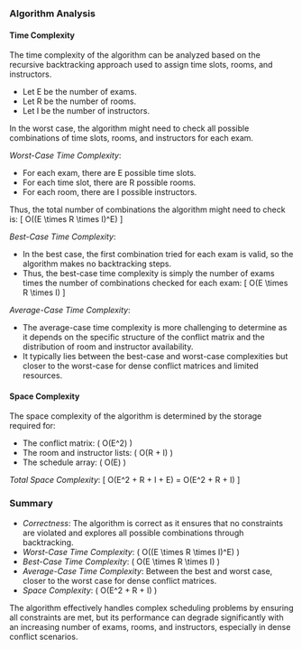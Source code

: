 ### Algorithm Analysis

#### Time Complexity

The time complexity of the algorithm can be analyzed based on the recursive backtracking approach used to assign time slots, rooms, and instructors.

- Let E be the number of exams.
- Let R be the number of rooms.
- Let I be the number of instructors.

In the worst case, the algorithm might need to check all possible combinations of time slots, rooms, and instructors for each exam.

*Worst-Case Time Complexity*:
- For each exam, there are E possible time slots.
- For each time slot, there are R possible rooms.
- For each room, there are I possible instructors.

Thus, the total number of combinations the algorithm might need to check is:
\[ O((E \times R \times I)^E) \]

*Best-Case Time Complexity*:
- In the best case, the first combination tried for each exam is valid, so the algorithm makes no backtracking steps.
- Thus, the best-case time complexity is simply the number of exams times the number of combinations checked for each exam:
\[ O(E \times R \times I) \]

*Average-Case Time Complexity*:
- The average-case time complexity is more challenging to determine as it depends on the specific structure of the conflict matrix and the distribution of room and instructor availability.
- It typically lies between the best-case and worst-case complexities but closer to the worst-case for dense conflict matrices and limited resources.

#### Space Complexity

The space complexity of the algorithm is determined by the storage required for:
- The conflict matrix: \( O(E^2) \)
- The room and instructor lists: \( O(R + I) \)
- The schedule array: \( O(E) \)

*Total Space Complexity*:
\[ O(E^2 + R + I + E) = O(E^2 + R + I) \]

### Summary

- *Correctness*: The algorithm is correct as it ensures that no constraints are violated and explores all possible combinations through backtracking.
- *Worst-Case Time Complexity*: \( O((E \times R \times I)^E) \)
- *Best-Case Time Complexity*: \( O(E \times R \times I) \)
- *Average-Case Time Complexity*: Between the best and worst case, closer to the worst case for dense conflict matrices.
- *Space Complexity*: \( O(E^2 + R + I) \)

The algorithm effectively handles complex scheduling problems by ensuring all constraints are met, but its performance can degrade significantly with an increasing number of exams, rooms, and instructors, especially in dense conflict scenarios.
